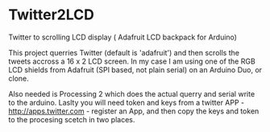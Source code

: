 # Twitter2LCD
Twitter to scrolling LCD display ( Adafruit LCD backpack for Arduino)

This project querries Twitter (default is 'adafruit') and then scrolls the tweets accross a 16 x 2 LCD screen.
In my case I am using one of the RGB LCD shields from Adafruit (SPI based, not plain serial) on an Arduino Duo, or clone.

Also needed is Processing 2 which does the actual querry and serial write to the arduino.
Laslty you will need token and keys from a twitter APP - http://apps.twitter.com - register an App, and then copy the keys and token to the procesing scetch in two places.
